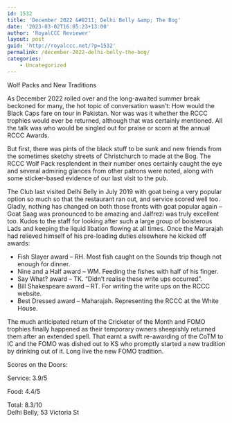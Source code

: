 ```yaml
---
id: 1532
title: 'December 2022 &#8211; Delhi Belly &amp; The Bog'
date: '2023-03-02T16:05:23+13:00'
author: 'RoyalCCC Reviewer'
layout: post
guid: 'http://royalccc.net/?p=1532'
permalink: /december-2022-delhi-belly-the-bog/
categories:
    - Uncategorized
---
```


Wolf Packs and New Traditions

As December 2022 rolled over and the long-awaited summer break beckoned for many, the hot topic of conversation wasn’t: How would the Black Caps fare on tour in Pakistan. Nor was was it whether the RCCC trophies would ever be returned, although that was certainly mentioned. All the talk was who would be singled out for praise or scorn at the annual RCCC Awards.

But first, there was pints of the black stuff to be sunk and new friends from the sometimes sketchy streets of Christchurch to made at the Bog. The RCCC Wolf Pack resplendent in their number ones certainly caught the eye and several admiring glances from other patrons were noted, along with some sticker-based evidence of our last visit to the pub.

The Club last visited Delhi Belly in July 2019 with goat being a very popular option so much so that the restaurant ran out, and service scored well too. Gladly, nothing has changed on both those fronts with goat popular again – Goat Saag was pronounced to be amazing and Jalfrezi was truly excellent too. Kudos to the staff for looking after such a large group of boisterous Lads and keeping the liquid libation flowing at all times. Once the Mararajah had relieved himself of his pre-loading duties elsewhere he kicked off awards:

- Fish Slayer award – RH. Most fish caught on the Sounds trip though not enough for dinner.
- Nine and a Half award – WM. Feeding the fishes with half of his finger.
- Say What? award – TK. “Didn’t realise these write ups occurred”.
- Bill Shakespeare award – RT. For writing the write ups on the RCCC website.
- Best Dressed award – Maharajah. Representing the RCCC at the White House.

The much anticipated return of the Cricketer of the Month and FOMO trophies finally happened as their temporary owners sheepishly returned them after an extended spell. That earnt a swift re-awarding of the CoTM to IC and the FOMO was dished out to KS who promptly started a new tradition by drinking out of it. Long live the new FOMO tradition.

Scores on the Doors:

Service: 3.9/5

Food: 4.4/5

Total: 8.3/10  
Delhi Belly, 53 Victoria St